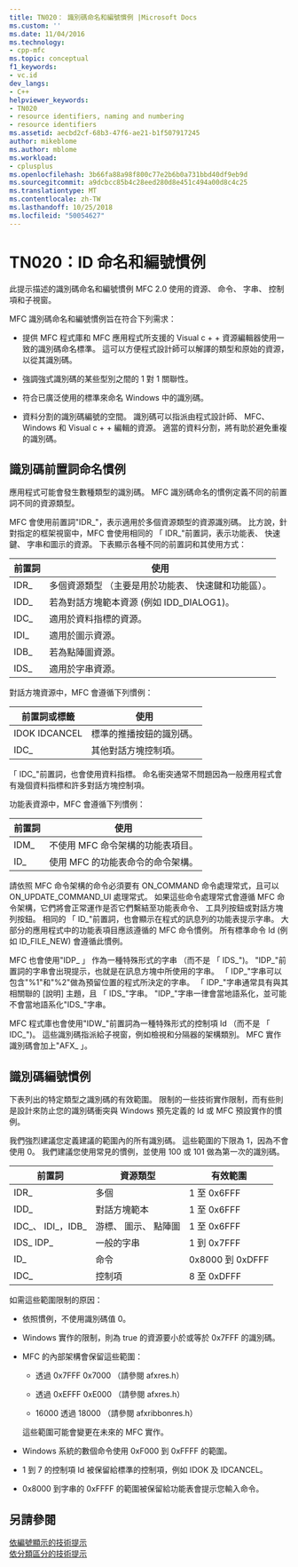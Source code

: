 ```yaml
---
title: TN020： 識別碼命名和編號慣例 |Microsoft Docs
ms.custom: ''
ms.date: 11/04/2016
ms.technology:
- cpp-mfc
ms.topic: conceptual
f1_keywords:
- vc.id
dev_langs:
- C++
helpviewer_keywords:
- TN020
- resource identifiers, naming and numbering
- resource identifiers
ms.assetid: aecbd2cf-68b3-47f6-ae21-b1f507917245
author: mikeblome
ms.author: mblome
ms.workload:
- cplusplus
ms.openlocfilehash: 3b66fa88a98f800c77e2b6b0a731bbd40df9eb9d
ms.sourcegitcommit: a9dcbcc85b4c28eed280d8e451c494a00d8c4c25
ms.translationtype: MT
ms.contentlocale: zh-TW
ms.lasthandoff: 10/25/2018
ms.locfileid: "50054627"
---
```

# <a name="tn020-id-naming-and-numbering-conventions"></a>TN020：ID 命名和編號慣例

此提示描述的識別碼命名和編號慣例 MFC 2.0 使用的資源、 命令、 字串、 控制項和子視窗。

MFC 識別碼命名和編號慣例旨在符合下列需求：

- 提供 MFC 程式庫和 MFC 應用程式所支援的 Visual c + + 資源編輯器使用一致的識別碼命名標準。 這可以方便程式設計師可以解譯的類型和原始的資源，以從其識別碼。

- 強調強式識別碼的某些型別之間的 1 對 1 關聯性。

- 符合已廣泛使用的標準來命名 Windows 中的識別碼。

- 資料分割的識別碼編號的空間。 識別碼可以指派由程式設計師、 MFC、 Windows 和 Visual c + + 編輯的資源。 適當的資料分割，將有助於避免重複的識別碼。

## <a name="the-id-prefix-naming-convention"></a>識別碼前置詞命名慣例

應用程式可能會發生數種類型的識別碼。 MFC 識別碼命名的慣例定義不同的前置詞不同的資源類型。

MFC 會使用前置詞"IDR_"，表示適用於多個資源類型的資源識別碼。 比方說，針對指定的框架視窗中，MFC 會使用相同的 「 IDR_"前置詞，表示功能表、 快速鍵、 字串和圖示的資源。 下表顯示各種不同的前置詞和其使用方式：

|前置詞|使用|
|------------|---------|
|IDR_|多個資源類型 （主要是用於功能表、 快速鍵和功能區）。|
|IDD_|若為對話方塊範本資源 (例如 IDD_DIALOG1)。|
|IDC_|適用於資料指標的資源。|
|IDI_|適用於圖示資源。|
|IDB_|若為點陣圖資源。|
|IDS_|適用於字串資源。|

對話方塊資源中，MFC 會遵循下列慣例：

|前置詞或標籤|使用|
|---------------------|---------|
|IDOK IDCANCEL|標準的推播按鈕的識別碼。|
|IDC_|其他對話方塊控制項。|

「 IDC_"前置詞，也會使用資料指標。 命名衝突通常不問題因為一般應用程式會有幾個資料指標和許多對話方塊控制項。

功能表資源中，MFC 會遵循下列慣例：

|前置詞|使用|
|------------|---------|
|IDM_|不使用 MFC 命令架構的功能表項目。|
|ID_|使用 MFC 的功能表命令的命令架構。|

請依照 MFC 命令架構的命令必須要有 ON_COMMAND 命令處理常式，且可以 ON_UPDATE_COMMAND_UI 處理常式。 如果這些命令處理常式會遵循 MFC 命令架構，它們將會正常運作是否它們繫結至功能表命令、 工具列按鈕或對話方塊列按鈕。 相同的 「 ID_"前置詞，也會顯示在程式的訊息列的功能表提示字串。 大部分的應用程式中的功能表項目應該遵循的 MFC 命令慣例。 所有標準命令 Id (例如 ID_FILE_NEW) 會遵循此慣例。

MFC 也會使用"IDP_ 」 作為一種特殊形式的字串 （而不是 「 IDS_")。 "IDP_"前置詞的字串會出現提示，也就是在訊息方塊中所使用的字串。 「 IDP_"字串可以包含"%1"和"%2"做為預留位置的程式所決定的字串。 「 IDP_"字串通常具有與其相關聯的 [說明] 主題，且 「 IDS_"字串。 "IDP_"字串一律會當地語系化，並可能不會當地語系化"IDS_"字串。

MFC 程式庫也會使用"IDW_"前置詞為一種特殊形式的控制項 Id （而不是 「 IDC_")。 這些識別碼指派給子視窗，例如檢視和分隔器的架構類別。 MFC 實作識別碼會加上"AFX_ 」。

## <a name="the-id-numbering-convention"></a>識別碼編號慣例

下表列出的特定類型之識別碼的有效範圍。 限制的一些技術實作限制，而有些則是設計來防止您的識別碼衝突與 Windows 預先定義的 Id 或 MFC 預設實作的慣例。

我們強烈建議您定義建議的範圍內的所有識別碼。 這些範圍的下限為 1，因為不會使用 0。 我們建議您使用常見的慣例，並使用 100 或 101 做為第一次的識別碼。

|前置詞|資源類型|有效範圍|
|------------|-------------------|-----------------|
|IDR_|多個|1 至 0x6FFF|
|IDD_|對話方塊範本|1 至 0x6FFF|
|IDC_、 IDI_，IDB_|游標、 圖示、 點陣圖|1 至 0x6FFF|
|IDS_ IDP_|一般的字串|1 到 0x7FFF|
|ID_|命令|0x8000 到 0xDFFF|
|IDC_|控制項|8 至 0xDFFF|

如需這些範圍限制的原因：

- 依照慣例，不使用識別碼值 0。

- Windows 實作的限制，則為 true 的資源要小於或等於 0x7FFF 的識別碼。

- MFC 的內部架構會保留這些範圍：

   - 透過 0x7FFF 0x7000 （請參閱 afxres.h）

   - 透過 0xEFFF 0xE000 （請參閱 afxres.h）

   - 16000 透過 18000 （請參閱 afxribbonres.h）

   這些範圍可能會變更在未來的 MFC 實作。

- Windows 系統的數個命令使用 0xF000 到 0xFFFF 的範圍。

- 1 到 7 的控制項 Id 被保留給標準的控制項，例如 IDOK 及 IDCANCEL。

- 0x8000 到字串的 0xFFFF 的範圍被保留給功能表會提示您輸入命令。

## <a name="see-also"></a>另請參閱

[依編號顯示的技術提示](../mfc/technical-notes-by-number.md)<br/>
[依分類區分的技術提示](../mfc/technical-notes-by-category.md)

